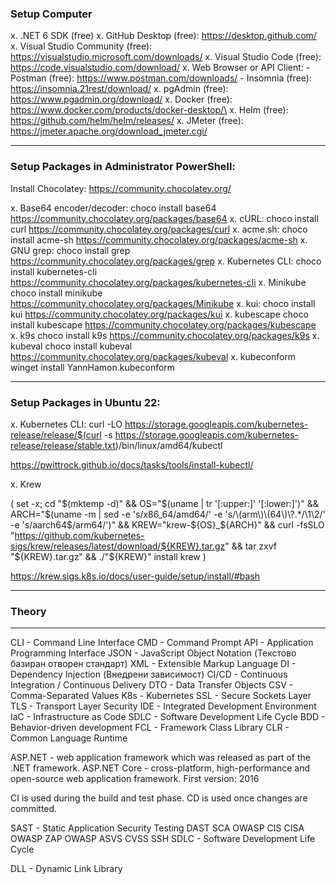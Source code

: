 ### Setup Computer

x. .NET 6 SDK (free)
x. GitHub Desktop (free):           https://desktop.github.com/
x. Visual Studio Community (free):  https://visualstudio.microsoft.com/downloads/
x. Visual Studio Code (free):       https://code.visualstudio.com/download/
x. Web Browser or API Client:
    - Postman  (free):              https://www.postman.com/downloads/
    - Insomnia (free):              https://insomnia.21rest/download/
x. pgAdmin (free):                  https://www.pgadmin.org/download/
x. Docker (free):                   https://www.docker.com/products/docker-desktop/\
x. Helm (free):                     https://github.com/helm/helm/releases/
x. JMeter (free):                   https://jmeter.apache.org/download_jmeter.cgi/



---

### **Setup Packages in Administrator PowerShell:**

Install Chocolatey: https://community.chocolatey.org/

x. Base64 encoder/decoder:  choco install base64            https://community.chocolatey.org/packages/base64
x. cURL:                    choco install curl              https://community.chocolatey.org/packages/curl
x. acme.sh:                 choco install acme-sh           https://community.chocolatey.org/packages/acme-sh
x. GNU grep:                choco install grep              https://community.chocolatey.org/packages/grep
x. Kubernetes CLI:          choco install kubernetes-cli    https://community.chocolatey.org/packages/kubernetes-cli
x. Minikube                 choco install minikube          https://community.chocolatey.org/packages/Minikube
x. kui:                     choco install kui               https://community.chocolatey.org/packages/kui
x. kubescape                choco install kubescape         https://community.chocolatey.org/packages/kubescape
x. k9s                      choco install k9s               https://community.chocolatey.org/packages/k9s
x. kubeval                  choco install kubeval           https://community.chocolatey.org/packages/kubeval
x. kubeconform              winget install YannHamon.kubeconform



---

### **Setup Packages in Ubuntu 22:**

x. Kubernetes CLI:
curl -LO https://storage.googleapis.com/kubernetes-release/release/$(curl -s https://storage.googleapis.com/kubernetes-release/release/stable.txt)/bin/linux/amd64/kubectl

https://pwittrock.github.io/docs/tasks/tools/install-kubectl/

x. Krew

(
  set -x; cd "$(mktemp -d)" &&
  OS="$(uname | tr '[:upper:]' '[:lower:]')" &&
  ARCH="$(uname -m | sed -e 's/x86_64/amd64/' -e 's/\(arm\)\(64\)\?.*/\1\2/' -e 's/aarch64$/arm64/')" &&
  KREW="krew-${OS}_${ARCH}" &&
  curl -fsSLO "https://github.com/kubernetes-sigs/krew/releases/latest/download/${KREW}.tar.gz" &&
  tar zxvf "${KREW}.tar.gz" &&
  ./"${KREW}" install krew
)

https://krew.sigs.k8s.io/docs/user-guide/setup/install/#bash

---

### Theory

---

CLI     -   Command Line Interface
CMD     -   Command Prompt
API     -   Application Programming Interface
JSON    -   JavaScript Object Notation (Текстово базиран отворен стандарт)
XML     -   Extensible Markup Language
DI      -   Dependency Injection (Внедрени зависимост)
CI/CD   -   Continuous Integration / Continuous Delivery
DTO     -   Data Transfer Objects
CSV     -   Comma-Separated Values
K8s     -   Kubernetes
SSL     -   Secure Sockets Layer
TLS     -   Transport Layer Security
IDE     -   Integrated Development Environment
IaC     -   Infrastructure as Code
SDLC    -   Software Development Life Cycle
BDD     -   Behavior-driven development
FCL     -   Framework Class Library
CLR     -   Common Language Runtime

ASP.NET - web application framework which was released as part of the .NET framework.
ASP.NET Core - cross-platform, high-performance and open-source web application framework. First version: 2016




CI is used during the build and test phase. CD is used once changes are committed.




SAST - Static Application Security Testing
DAST
SCA
OWASP
CIS
CISA
OWASP ZAP
OWASP ASVS
CVSS
SSH
SDLC - Software Development Life Cycle

DLL - Dynamic Link Library